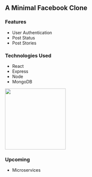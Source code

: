 ## A Minimal Facebook Clone

### Features
- User Authentication
- Post Status
- Post Stories

### Technologies Used
- React
- Express
- Node
- MongoDB

<img width="200px" src="https://upload.wikimedia.org/wikipedia/commons/9/94/MERN-logo.png" />

### Upcoming
- Microservices
